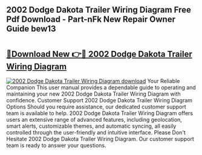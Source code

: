 ## 2002 Dodge Dakota Trailer Wiring Diagram Free Pdf Download - Part-nFk New Repair Owner Guide bew13

# <h2><a href="http://dfu055d.blite.top/?on=2002+Dodge+Dakota+Trailer+Wiring+Diagram">🔗Download New 👉🔴 2002 Dodge Dakota Trailer Wiring Diagram</a></h2>

[![2002 Dodge Dakota Trailer Wiring Diagram download](https://i.imgur.com/lujVjoI.png)](http://dfu055d.blite.top/?on=2002+Dodge+Dakota+Trailer+Wiring+Diagram)
Your Reliable Companion This user manual provides a dependable guide to operating and maintaining your new 2002 Dodge Dakota Trailer Wiring Diagram with confidence. Customer Support 2002 Dodge Dakota Trailer Wiring Diagram Options Should you require assistance, our dedicated customer support team is available to help. 2002 Dodge Dakota Trailer Wiring Diagram offers users an extensive range of advanced features, including geolocation, smart alerts, customizable themes, and automatic syncing, all easily controlled through the user-friendly and intuitive interface. Please Don't Hesitate 2002 Dodge Dakota Trailer Wiring Diagram. Our customer support team is ready to answer your questions.
